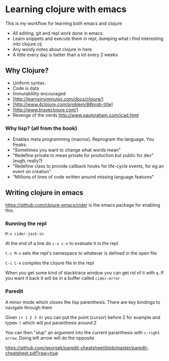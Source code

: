 # Learning clojure with emacs

This is my workflow for learning both emacs and clojure

- All editing, git and repl work done in emacs
- Learn snippets and execute them in repl, dumping what i find interesting into clojure.clj
- Any wordy notes about clojure in here
- A little every day is better than a lot every 2 weeks

## Why Clojure?

- Uniform syntax.
- Code is data
- Immutablility encouraged
- [http://learnxinyminutes.com/docs/clojure/]
- [http://www.4clojure.com/problem/8#prob-title]
- [http://www.braveclojure.com/]
- Revenge of the nerds http://www.paulgraham.com/icad.html

### Why lisp? (all from the book)
- Enables meta programming (macros). Reprogram the language. You freaks. 
- "Sometimes you want to change what words mean"
- "Redefine private to mean private for production but public for dev" (eugh, really?)
- "Redefine class to provide callback hooks for life-cycle events, for eg an event on creation"
- "Millions of lines of code written around missing language features"


## Writing clojure in emacs

https://github.com/clojure-emacs/cider is the emacs package for enabling this. 

### Running the repl

`M-x cider-jack-in`

At the end of a line do `c-x c-e` to evaluate it in the repl

`C-c M-n` sets the repl's namespace to whatever is defined in the open file

`C-c C-k` compiles the clojure file in the repl

When you get some kind of stacktrace window you can get rid of it with `q`. If you want it back it will be in a buffer called `cider-error`

### Paredit

A minor mode which closes the lisp parenthesis. There are key bindings to navigate through them

Given `(+ 1 2 3 4)` you can put the point (cursor) before 2 for example and type`m-(` which will put paranthesis around 2

You can then "slup" an argument into the current paranthesis with `c-right arrow`. Doing left arrow will do the opposite

https://github.com/georgek/paredit-cheatsheet/blob/master/paredit-cheatsheet.pdf?raw=true
